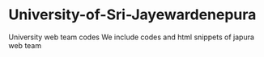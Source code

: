 # University-of-Sri-Jayewardenepura
University web team codes
We include codes and html snippets of japura web team

